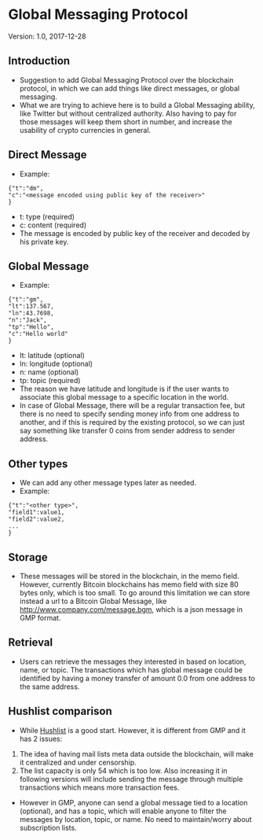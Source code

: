 # Global Messaging Protocol

Version: 1.0, 2017-12-28

## Introduction

- Suggestion to add Global Messaging Protocol over the blockchain protocol, in which we can add things like direct messages, or global messaging.
- What we are trying to achieve here is to build a Global Messaging ability, like Twitter but without centralized authority. Also having to pay for those messages will keep them short in number, and increase the usability of crypto currencies in general.

## Direct Message

- Example:

```
{"t":"dm",
"c":"<message encoded using public key of the receiver>"
}
```

- t: type (required)
- c: content (required)
- The message is encoded by public key of the receiver and decoded by his private key.

## Global Message
- Example:
```
{"t":"gm",
"lt":137.567,
"ln":43.7698,
"n":"Jack",
"tp":"Hello",
"c":"Hello world"
}
```

- lt: latitude (optional)
- ln: longitude (optional)
- n: name (optional)
- tp: topic (required)
- The reason we have latitude and longitude is if the user wants to associate this global message to a specific location in the world.
- In case of Global Message, there will be a regular transaction fee, but there is no need to specify sending money info from one address to another, and if this is required by the existing protocol, 
so we can just say something like transfer 0 coins from sender address to sender address.

## Other types
- We can add any other message types later as needed.
- Example:
```
{"t":"<other type>",
"field1":value1,
"field2":value2,
...
}
```

## Storage
- These messages will be stored in the blockchain, in the memo field. However, currently Bitcoin blockchains has memo field with size 80 bytes only, which is too small. To go around this limitation we can store instead a url to a Bitcoin Global Message, like http://www.company.com/message.bgm, which is a json message in GMP format.


## Retrieval
- Users can retrieve the messages they interested in based on location, name, or topic. The transactions which has global message could be identified by having a money transfer of amount 0.0 from one address to the same address.

## Hushlist comparison
- While [Hushlist](https://github.com/leto/hushlist) is a good start. However, it is different from GMP and it has 2 issues:
1. The idea of having mail lists meta data outside the blockchain, will make it centralized and under censorship. 
2. The list capacity is only 54 which is too low. Also increasing it in following versions will include sending the message through multiple transactions which means more transaction fees.

- However in GMP, anyone can send a global message tied to a location (optional), and has a topic, which will enable anyone to filter the messages by location, topic, or name. No need to maintain/worry about subscription lists.
